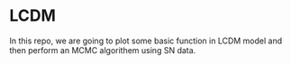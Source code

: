 # LCDM
In this repo, we are going to plot some basic function in LCDM model and then perform an MCMC algorithem using SN data.
